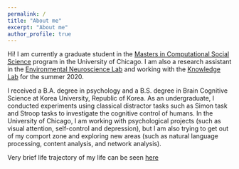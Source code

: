 ```yaml
---
permalink: /
title: "About me"
excerpt: "About me"
author_profile: true
---
```


Hi! I am currently a graduate student in the [Masters in Computational Social Science](https://macss.uchicago.edu) program in the University of Chicago. I am also a research assistant in the [Environmental Neuroscience Lab](https://voices.uchicago.edu/bermanlab/) and working with the [Knowledge Lab](https://www.knowledgelab.org/) for the summer 2020.

I received a B.A. degree in psychology and a B.S. degree in Brain Cognitive Science at Korea University, Republic of Korea. As an undergraduate, I conducted experiments using classical distractor tasks such as Simon task and Stroop tasks to investigate the cognitive control of humans. In the University of Chicago, I am working with psychological projects (such as visual attention, self-control and depression), but I am also trying to get out of my comport zone and exploring new areas (such as natural language processing, content analysis, and network analysis).

Very brief life trajectory of my life can be seen [here](/about/)